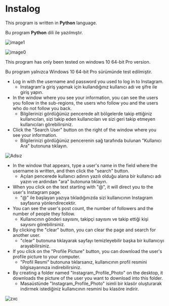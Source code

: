 # Instalog

This program is written in **Python** language.

Bu program **Python** dili ile yazılmıştır.

![image1](https://user-images.githubusercontent.com/84701901/134167894-1c3160a1-6a40-4511-a20d-de0ad82195f8.jpg)

![image0](https://user-images.githubusercontent.com/84701901/134167896-3bee164d-85e7-45d8-b2e0-710fe47933be.jpg)

This program has only been tested on windows 10 64-bit Pro version.

Bu program yalnızca Windows 10 64-bit Pro sürümünde test edilmiştir.

- Log in with the username and password you used to log in to Instagram.
  * Instagram'a giriş yapmak için kullandığınız kullanıcı adı ve şifre ile giriş yapın.
- In the window where you see your information, you can see the users you follow in the sub-regions, the users who follow you and the users who do not follow you back.
  * Bilgilerinizi gördüğünüz pencerede alt bölgelerde takip ettiğiniz kullanıcıları, sizi takip eden kullanıcıları ve sizi geri takip etmeyen kullanıcıları görebilirsiniz.
- Click the "Search User" button on the right of the window where you see your information.
  * Bilgilerinizi gördüğünüz pencerenin sağ tarafında bulunan "Kullanıcı Ara" butonuna tıklayın.

![Adsız](https://user-images.githubusercontent.com/84701901/134169117-66ee8873-6f25-4599-8ade-1a96fbf319f4.png)
- In the window that appears, type a user's name in the field where the username is written, and then click the "search" button.
  * Açılan pencerede kullanıcı adının yazılı olduğu alana bir kullanıcı adı yazın ve ardından "ara" butonuna tıklayın.
- When you click on the text starting with "@", it will direct you to the user's Instagram page.
  * "@" ile başlayan yazıya tıkladığınızda sizi kullanıcının Instagram sayfasına yönlendirecektir.
- You can see the user's post count, the number of followers and the number of people they follow.
  * Kullanıcının gönderi sayısını, takipçi sayısını ve takip ettiği kişi sayısını görebilirsiniz.
- By clicking the "clear" button, you can clear the page and search for another user.
  * "clear" butonuna tıklayarak sayfayı temizleyebilir başka bir kullanıcıyı arayabilirsiniz.
- If you click on the "Profile Picture" button, you can download the user's profile picture to your computer.
  * "Profil Resmi" butonuna tıklarsanız, kullanıcının profil resmini bilgisayarınıza indirebilirsiniz.
- By creating a folder named "Instagram_Profile_Photo" on the desktop, it downloads the picture of the user you want to download into this folder.
  * Masaüstünde "Instagram_Profile_Photo" isimli bir klasör oluşturarak indirmek istediğiniz kullanıcının resmini bu klasöre indirir.

![zxc](https://user-images.githubusercontent.com/84701901/134171302-59905284-f5af-4dd1-a46d-882532c564dd.png)
